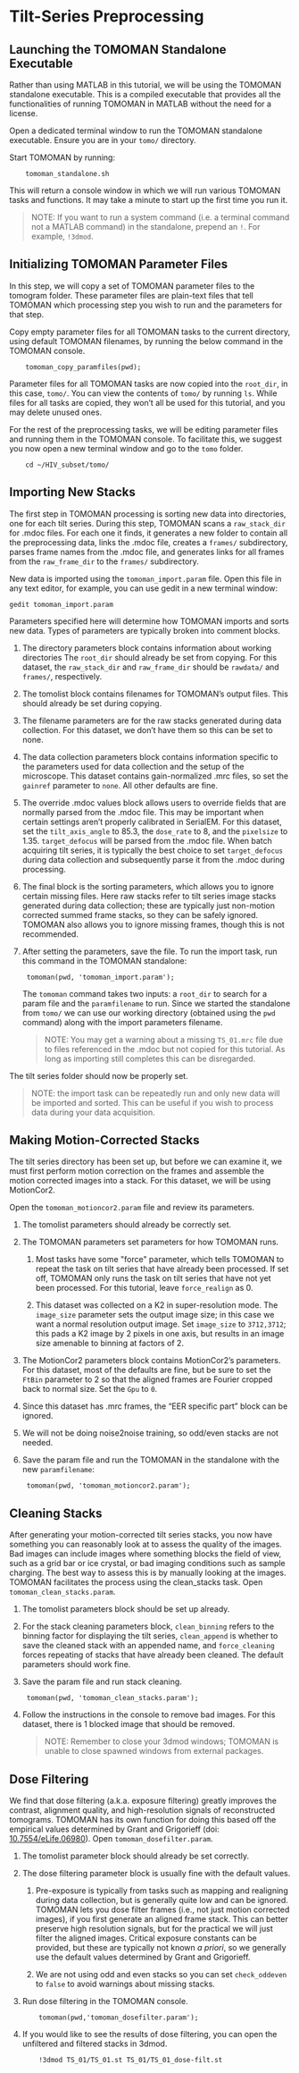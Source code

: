 # Tilt-Series Preprocessing

## Launching the TOMOMAN Standalone Executable

Rather than using MATLAB in this tutorial, we will be using the TOMOMAN standalone executable.
This is a compiled executable that provides all the functionalities of running TOMOMAN in MATLAB without the need for a license.

Open a dedicated terminal window to run the TOMOMAN standalone executable.
Ensure you are in your `tomo/` directory.

Start TOMOMAN by running:

        tomoman_standalone.sh

This will return a console window in which we will run various TOMOMAN tasks and functions.
It may take a minute to start up the first time you run it.

> NOTE: If you want to run a system command (i.e. a terminal command not a MATLAB command) in the standalone, prepend an `!`. For example, `!3dmod`.

## Initializing TOMOMAN Parameter Files

In this step, we will copy a set of TOMOMAN parameter files to the tomogram folder.
These parameter files are plain-text files that tell TOMOMAN which processing step you wish to run and the parameters for that step.

Copy empty parameter files for all TOMOMAN tasks to the current directory, using default TOMOMAN filenames, by running the below command in the TOMOMAN console.

        tomoman_copy_paramfiles(pwd);

Parameter files for all TOMOMAN tasks are now copied into the `root_dir`, in this case, `tomo/`.
You can view the contents of `tomo/` by running `ls`.
While files for all tasks are copied, they won’t all be used for this tutorial, and you may delete unused ones.

For the rest of the preprocessing tasks, we will be editing parameter files and running them in the TOMOMAN console. To facilitate this, we suggest you now open a new terminal window and go to the `tomo` folder.

        cd ~/HIV_subset/tomo/


## Importing New Stacks

The first step in TOMOMAN processing is sorting new data into directories, one for each tilt series.
During this step, TOMOMAN scans a `raw_stack_dir` for .mdoc files.
For each one it finds, it generates a new folder to contain all the preprocessing data, links the .mdoc file, creates a `frames/` subdirectory, parses frame names from the .mdoc file, and generates links for all frames from the `raw_frame_dir` to the `frames/` subdirectory.

New data is imported using the `tomoman_import.param` file.
Open this file in any text editor, for example, you can use gedit in a new terminal window:

    gedit tomoman_import.param

Parameters specified here will determine how TOMOMAN imports and sorts new data.
Types of parameters are typically broken into comment blocks.

1. The directory parameters block contains information about working directories
The `root_dir` should already be set from copying.
For this dataset, the `raw_stack_dir` and `raw_frame_dir` should be `rawdata/` and `frames/`, respectively.

2. The tomolist block contains filenames for TOMOMAN’s output files.
This should already be set during copying.

3. The filename parameters are for the raw stacks generated during data collection.
For this dataset, we don’t have them so this can be set to none.

4. The data collection parameters block contains information specific to the parameters used for data collection and the setup of the microscope.
This dataset contains gain-normalized .mrc files, so set the `gainref` parameter to `none`.
All other defaults are fine.

5. The override .mdoc values block allows users to override fields that are normally parsed from the .mdoc file.
This may be important when certain settings aren’t properly calibrated in SerialEM.
For this dataset, set the `tilt_axis_angle` to 85.3, the `dose_rate` to 8, and the `pixelsize` to 1.35.
`target_defocus` will be parsed from the .mdoc file.
When batch acquiring tilt series, it is typically the best choice to set `target_defocus` during data collection and subsequently parse it from the .mdoc during processing.

6. The final block is the sorting parameters, which allows you to ignore certain missing files.
Here raw stacks refer to tilt series image stacks generated during data collection; these are typically just non-motion corrected summed frame stacks, so they can be safely ignored.
TOMOMAN also allows you to ignore missing frames, though this is not recommended.

7. After setting the parameters, save the file.
To run the import task, run this command in the TOMOMAN standalone:

        tomoman(pwd, 'tomoman_import.param');

    The `tomoman` command takes two inputs: a `root_dir` to search for a param file and the `paramfilename` to run.
    Since we started the standalone from `tomo/` we can use our working directory (obtained using the `pwd` command) along with the import parameters filename.

    >NOTE: You may get a warning about a missing `TS_01.mrc` file due to files referenced in the .mdoc but not copied for this tutorial.
    As long as importing still completes this can be disregarded.

The tilt series folder should now be properly set.

>NOTE: the import task can be repeatedly run and only new data will be imported and sorted.
This can be useful if you wish to process data during your data acquisition.

## Making Motion-Corrected Stacks

The tilt series directory has been set up, but before we can examine it, we must first perform motion correction on the frames and assemble the motion corrected images into a stack.
For this dataset, we will be using MotionCor2.

Open the `tomoman_motioncor2.param` file and review its parameters.

1. The tomolist parameters should already be correctly set.

2. The TOMOMAN parameters set parameters for how TOMOMAN runs.

    1. Most tasks have some "force" parameter, which tells TOMOMAN to repeat the task on tilt series that have already been processed.
    If set off, TOMOMAN only runs the task on tilt series that have not yet been processed.
    For this tutorial, leave `force_realign` as 0.

    2. This dataset was collected on a K2 in super-resolution mode.
    The `image_size` parameter sets the output image size; in this case we want a normal resolution output image.
    Set `image_size` to `3712,3712`; this pads a K2 image by 2 pixels in one axis, but results in an image size amenable to binning at factors of 2.

3. The MotionCor2 parameters block contains MotionCor2’s parameters.
For this dataset, most of the defaults are fine, but be sure to set the `FtBin` parameter to 2 so that the aligned frames are Fourier cropped back to normal size.
Set the `Gpu` to `0`.

4. Since this dataset has .mrc frames, the “EER specific part” block can be ignored.

5. We will not be doing noise2noise training, so odd/even stacks are not needed.

6. Save the param file and run the TOMOMAN in the standalone with the new `paramfilename`:

        tomoman(pwd, 'tomoman_motioncor2.param');

## Cleaning Stacks

After generating your motion-corrected tilt series stacks, you now have something you can reasonably look at to assess the quality of the images.
Bad images can include images where something blocks the field of view, such as a grid bar or ice crystal, or bad imaging conditions such as sample charging.
The best way to assess this is by manually looking at the images.
TOMOMAN facilitates the process using the clean_stacks task.
Open `tomoman_clean_stacks.param`.

1. The tomolist parameters block should be set up already.

2. For the stack cleaning parameters block, `clean_binning` refers to the binning factor for displaying the tilt series, `clean_append` is whether to save the cleaned stack with an appended name, and `force_cleaning` forces repeating of stacks that have already been cleaned.
The default parameters should work fine.

3. Save the param file and run stack cleaning.

        tomoman(pwd, 'tomoman_clean_stacks.param');

4. Follow the instructions in the console to remove bad images.
For this dataset, there is 1 blocked image that should be removed.

    >NOTE: Remember to close your 3dmod windows; TOMOMAN is unable to close spawned windows from external packages.

## Dose Filtering

We find that dose filtering (a.k.a. exposure filtering) greatly improves the contrast, alignment quality, and high-resolution signals of reconstructed tomograms.
TOMOMAN has its own function for doing this based off the empirical values determined by Grant and Grigorieff (doi: [10.7554/eLife.06980](https://doi.org/10.7554/eLife.06980)).
Open `tomoman_dosefilter.param`.

1. The tomolist parameter block should already be set correctly.

2. The dose filtering parameter block is usually fine with the default values.

    1. Pre-exposure is typically from tasks such as mapping and realigning during data collection, but is generally quite low and can be ignored.
    TOMOMAN lets you dose filter frames (i.e., not just motion corrected images), if you first generate an aligned frame stack.
    This can better preserve high resolution signals, but for the practical we will just filter the aligned images.
    Critical exposure constants can be provided, but these are typically not known *a priori*, so we generally use the default values determined by Grant and Grigorieff.

    2. We are not using odd and even stacks so you can set `check_oddeven` to `false` to avoid warnings about missing stacks.

3. Run dose filtering in the TOMOMAN console.

           tomoman(pwd,'tomoman_dosefilter.param');

5. If you would like to see the results of dose filtering, you can open the unfiltered and filtered stacks in 3dmod.

           !3dmod TS_01/TS_01.st TS_01/TS_01_dose-filt.st
